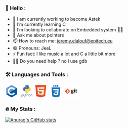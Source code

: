 ### :wave: Hello :
- 🔭 I am currently working to become Astek
- 🌱 I’m currently learning C
- 👯 I’m looking to collaborate on Embedded system :man_shrugging:
- 💬 Ask me about pointers
- 📫 How to reach me: jeremy.elalouf@epitech.eu
- 😄 Pronouns: JeeL
- ⚡ Fun fact: I like music a lot and C a little bit more
- :face_in_clouds: Do you need help ? no i use gdb

### :hammer_and_wrench: Languages and Tools :

<div>
	<img src="https://github.com/devicons/devicon/blob/master/icons/c/c-original.svg" title="c" alt="c" width="40" height="40"/>&nbsp;
  	<img src="https://github.com/devicons/devicon/blob/master/icons/python/python-original-wordmark.svg" title="Py" **alt="Py" width="40" height="40"/>
	<img src="https://github.com/devicons/devicon/blob/master/icons/html5/html5-original.svg" title="HTML5" alt="HTML" width="40" height="40"/>&nbsp;
  	<img src="https://github.com/devicons/devicon/blob/master/icons/css3/css3-plain-wordmark.svg"  title="CSS3" alt="CSS" width="40" height="40"/>&nbsp;
  	<img src="https://github.com/devicons/devicon/blob/master/icons/git/git-original-wordmark.svg" title="Git" **alt="Git" width="40" height="40"/>
</div>

### :fire: My Stats :

[![Anurag's GitHub stats](https://github-readme-stats.vercel.app/api?username=jeremyelalouf&count_private=true)](https://github.com/anuraghazra/github-readme-stats)
